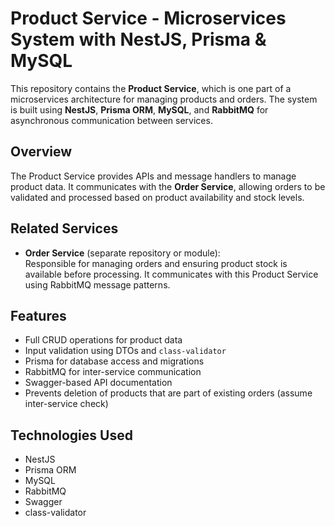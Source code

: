 # Product Service - Microservices System with NestJS, Prisma & MySQL

This repository contains the **Product Service**, which is one part of a microservices architecture for managing products and orders. The system is built using **NestJS**, **Prisma ORM**, **MySQL**, and **RabbitMQ** for asynchronous communication between services.

## Overview

The Product Service provides APIs and message handlers to manage product data. It communicates with the **Order Service**, allowing orders to be validated and processed based on product availability and stock levels.

## Related Services

- **Order Service** (separate repository or module):  
  Responsible for managing orders and ensuring product stock is available before processing. It communicates with this Product Service using RabbitMQ message patterns.

## Features

- Full CRUD operations for product data
- Input validation using DTOs and `class-validator`
- Prisma for database access and migrations
- RabbitMQ for inter-service communication
- Swagger-based API documentation
- Prevents deletion of products that are part of existing orders (assume inter-service check)

## Technologies Used

- NestJS
- Prisma ORM
- MySQL
- RabbitMQ
- Swagger
- class-validator



